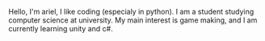 Hello, I'm ariel, I like coding (especialy in python).
I am a student studying computer science at university.
My main interest is game making, and I am currently learning unity and c#.

<!---
TFC-343/TFC-343 is a ✨ special ✨ repository because its `README.md` (this file) appears on your GitHub profile.
You can click the Preview link to take a look at your changes.
--->
